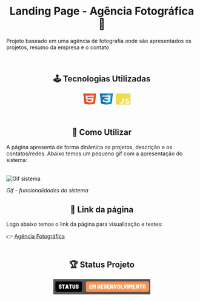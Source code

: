 <h1 align="center">Landing Page - Agência Fotográfica 📸</h1>

<p>Projeto baseado em uma agência de fotografia onde são apresentados os projetos, resumo da empresa e o contato</p>

<div align="center" valign="top"><br>
 <h2>🕹️ Tecnologias Utilizadas</h2>
    <ul align="center">
        <img align="center" alt="HTML" height="30" width="40" src="https://raw.githubusercontent.com/devicons/devicon/master/icons/html5/html5-original.svg">
        <img align="center" alt="CSS" height="30" width="40" src="https://raw.githubusercontent.com/devicons/devicon/master/icons/css3/css3-original.svg">
        <img align="center" alt="Js" height="30" width="40" src="https://raw.githubusercontent.com/devicons/devicon/master/icons/javascript/javascript-plain.svg">
    </ul><br>
</div>

<h2 align="center">🤔 Como Utilizar</h2>
 <p>A página apresenta de forma dinâmica os projetos, descrição e os contatos/redes. Abaixo temos um pequeno gif com a apresentação do sistema:</p><br>
<img align="center" src="./src/img/page.gif" alt="Gif sistema" title="Gif sistema"><p><i>Gif - funcionalidades do sistema</i></p>

<h2 align="center">🔗 Link da página</h2>
<p>Logo abaixo temos o link da página para visualização e testes:</p>
👉 <a href="https://oseiasweb.github.io/Landing-Page-Fotografia/" target="_blank">Agência Fotográfica</a><br><br>

<h2 align="center">🏆 Status Projeto</h2>
<p align="center">
 <img src="src/img/desenvolvimento.webp"/>
</p>